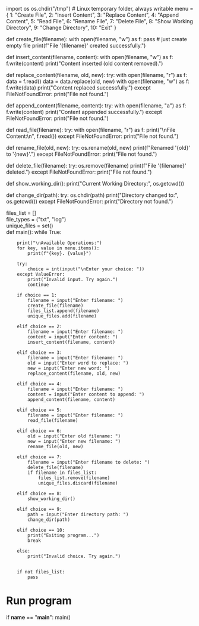 import os
os.chdir("/tmp")   # Linux temporary folder, always writable
menu = {
    1: "Create File",
    2: "Insert Content",
    3: "Replace Content",
    4: "Append Content",
    5: "Read File",
    6: "Rename File",
    7: "Delete File",
    8: "Show Working Directory",
    9: "Change Directory",
    10: "Exit"
}

def create_file(filename):
    with open(filename, "w") as f:
        pass  # just create empty file
    print(f"File '{filename}' created successfully.")

def insert_content(filename, content):
    with open(filename, "w") as f:
        f.write(content)
    print("Content inserted (old content removed).")

def replace_content(filename, old, new):
    try:
        with open(filename, "r") as f:
            data = f.read()
        data = data.replace(old, new)
        with open(filename, "w") as f:
            f.write(data)
        print("Content replaced successfully.")
    except FileNotFoundError:
        print("File not found.")

def append_content(filename, content):
    try:
        with open(filename, "a") as f:
            f.write(content)
        print("Content appended successfully.")
    except FileNotFoundError:
        print("File not found.")

def read_file(filename):
    try:
        with open(filename, "r") as f:
            print("\nFile Content:\n", f.read())
    except FileNotFoundError:
        print("File not found.")

def rename_file(old, new):
    try:
        os.rename(old, new)
        print(f"Renamed '{old}' to '{new}'.")
    except FileNotFoundError:
        print("File not found.")

def delete_file(filename):
    try:
        os.remove(filename)
        print(f"File '{filename}' deleted.")
    except FileNotFoundError:
        print("File not found.")

def show_working_dir():
    print("Current Working Directory:", os.getcwd())

def change_dir(path):
    try:
        os.chdir(path)
        print("Directory changed to:", os.getcwd())
    except FileNotFoundError:
        print("Directory not found.")


files_list = []                
file_types = ("txt", "log")  
unique_files = set()          
def main():
    while True:
        
        print("\nAvailable Operations:")
        for key, value in menu.items():
            print(f"{key}. {value}")

        try:
            choice = int(input("\nEnter your choice: "))
        except ValueError:
            print("Invalid input. Try again.")
            continue

        if choice == 1:
            filename = input("Enter filename: ")
            create_file(filename)
            files_list.append(filename)
            unique_files.add(filename)

        elif choice == 2:
            filename = input("Enter filename: ")
            content = input("Enter content: ")
            insert_content(filename, content)

        elif choice == 3:
            filename = input("Enter filename: ")
            old = input("Enter word to replace: ")
            new = input("Enter new word: ")
            replace_content(filename, old, new)

        elif choice == 4:
            filename = input("Enter filename: ")
            content = input("Enter content to append: ")
            append_content(filename, content)

        elif choice == 5:
            filename = input("Enter filename: ")
            read_file(filename)

        elif choice == 6:
            old = input("Enter old filename: ")
            new = input("Enter new filename: ")
            rename_file(old, new)

        elif choice == 7:
            filename = input("Enter filename to delete: ")
            delete_file(filename)
            if filename in files_list:
                files_list.remove(filename)
                unique_files.discard(filename)

        elif choice == 8:
            show_working_dir()

        elif choice == 9:
            path = input("Enter directory path: ")
            change_dir(path)

        elif choice == 10:
            print("Exiting program...")
            break   

        else:
            print("Invalid choice. Try again.")

    
        if not files_list:
            pass  

# Run program
if __name__ == "__main__":
    main()
